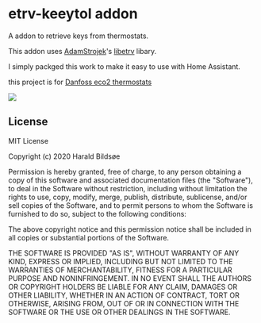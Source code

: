 # etrv-keeytol addon

A addon to retrieve keys from thermostats.

This addon uses [AdamStrojek](https://github.com/AdamStrojek)'s [libetrv](https://github.com/AdamStrojek/libetrv) libary.

I simply packged this work to make it easy to use with Home Assistant.


this project is for [Danfoss eco2 thermostats](https://www.danfoss.com/en-gb/products/radiator-and-room-thermostats/dhs/radiator-thermostats/electronic-radiator-thermostats/#tab-overview)

![](https://medieserver.jemogfix.dk/api/v1/products/GetPrimaryProductImage?productGroupNumber=8113&productNumber=9049144&shopLanguage=1&previewSize=700)

## License

MIT License

Copyright (c) 2020 Harald Bildsøe

Permission is hereby granted, free of charge, to any person obtaining a copy
of this software and associated documentation files (the "Software"), to deal
in the Software without restriction, including without limitation the rights
to use, copy, modify, merge, publish, distribute, sublicense, and/or sell
copies of the Software, and to permit persons to whom the Software is
furnished to do so, subject to the following conditions:

The above copyright notice and this permission notice shall be included in all
copies or substantial portions of the Software.

THE SOFTWARE IS PROVIDED "AS IS", WITHOUT WARRANTY OF ANY KIND, EXPRESS OR
IMPLIED, INCLUDING BUT NOT LIMITED TO THE WARRANTIES OF MERCHANTABILITY,
FITNESS FOR A PARTICULAR PURPOSE AND NONINFRINGEMENT. IN NO EVENT SHALL THE
AUTHORS OR COPYRIGHT HOLDERS BE LIABLE FOR ANY CLAIM, DAMAGES OR OTHER
LIABILITY, WHETHER IN AN ACTION OF CONTRACT, TORT OR OTHERWISE, ARISING FROM,
OUT OF OR IN CONNECTION WITH THE SOFTWARE OR THE USE OR OTHER DEALINGS IN THE
SOFTWARE.